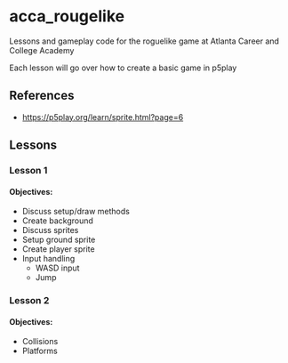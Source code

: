# acca_rougelike

Lessons and gameplay code for the roguelike game at Atlanta Career and College Academy

Each lesson will go over how to create a basic game in p5play

## References

- https://p5play.org/learn/sprite.html?page=6

## Lessons

### Lesson 1

#### Objectives:

- Discuss setup/draw methods
- Create background
- Discuss sprites
- Setup ground sprite
- Create player sprite
- Input handling
    - WASD input
    - Jump

### Lesson 2

#### Objectives:

- Collisions
- Platforms